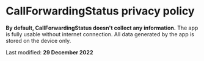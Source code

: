 # CallForwardingStatus privacy policy

**By default, CallForwardingStatus doesn't collect any information.** 
The app is fully usable without internet connection.
All data generated by the app is stored  on the device only.

Last modified:
**29 December 2022**
